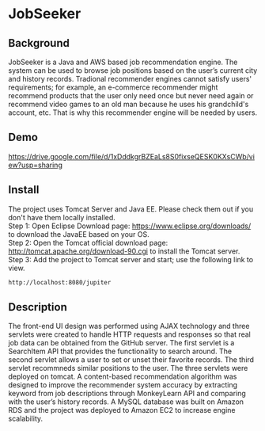 # JobSeeker
## Background
JobSeeker is a Java and AWS based job recommendation engine. The system can be used to browse job positions based on the user’s current city and history records. Tradional recommender engines cannot satisfy users' requirements; for example, an e-commerce recommender might recommend products that the user only need once but never need again or recommend video games to an old man because he uses his grandchild's account, etc. That is why this recommender engine will be needed by users. 
## Demo
https://drive.google.com/file/d/1xDddkgrBZEaLs8S0fixseQESK0KXsCWb/view?usp=sharing
## Install
The project uses Tomcat Server and Java EE. Please check them out if you don't have them locally installed.   
Step 1: Open Eclipse Download page: https://www.eclipse.org/downloads/ to download the JavaEE based on your OS.   
Step 2: Open the Tomcat official download page: http://tomcat.apache.org/download-90.cgi to install the Tomcat server.  
Step 3: Add the project to Tomcat server and start; use the following link to view.
```sh
http://localhost:8080/jupiter
```
## Description
The front-end UI design was performed using AJAX technology and three servlets were created to handle HTTP requests and responses so that real job data can be obtained from the GitHub server. The first servlet is a SearchItem API that provides the functionality to search around. The second servlet allows a user to set or unset their favorite records. The third servlet recommneds similar positions to the user. The three servlets were deployed on tomcat. A content-based recommendation algorithm was designed to improve the recommender system accuracy by extracting keyword from job descriptions through MonkeyLearn API and comparing with the user’s history records. A MySQL database was built on Amazon RDS and the project was deployed to Amazon EC2 to increase engine scalability.
